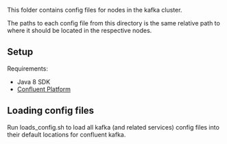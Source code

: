 This folder contains config files for nodes in the kafka cluster.

The paths to each config file from this directory is the same relative path to where it should be located in the respective nodes.

## Setup

Requirements: 
+ Java 8 SDK
+ [Confluent Platform](https://docs.confluent.io/current/installation/installing_cp/deb-ubuntu.html#systemd-ubuntu-debian-install)


## Loading config files

Run loads_config.sh to load all kafka (and related services) config files into their default locations for confluent kafka.
